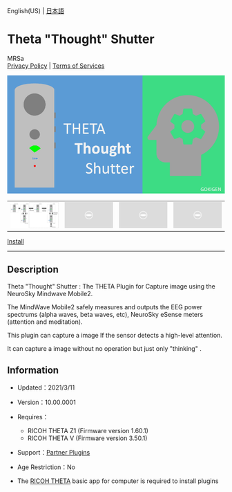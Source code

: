 English(US) | [日本語](README.ja.md)

# Theta "Thought" Shutter
MRSa  
[Privacy Policy](../../README.md#privacy-policy) | [Terms of Services](../../README.md#terms-of-services)

<div align="center">
 <img src="1.png">

 <table>
  <tr>
   <td><img src="2.png"></td>
   <td><img src="../../resources/common/img/noimg.png"></td>
   <td><img src="../../resources/common/img/noimg.png"></td>
   <td><img src="../../resources/common/img/noimg.png"></td>
  </tr>
 </table>
</div>

[Install](https://link.ricoh360.com/plugins/jp.osdn.gokigen.thetathoughtshutter/apk)

***

## Description
Theta "Thought" Shutter : The THETA Plugin for Capture image using the NeuroSky Mindwave Mobile2.  
  
The MindWave Mobile2 safely measures and outputs the EEG power spectrums (alpha waves, beta waves, etc), NeuroSky eSense meters (attention and meditation).  
  
This plugin can capture a image If the sensor detects a high-level attention.  
  
It can capture a image without no operation but just only "thinking" .  
  
## Information
  * Updated：2021/3/11
  * Version：10.00.0001
  * Requires：
    * RICOH THETA Z1 (Firmware version 1.60.1)
    * RICOH THETA V (Firmware version 3.50.1)
  * Support：[Partner Plugins](https://bit.ly/38udttW)
  * Age Restriction：No

* The [RICOH THETA](https://theta360.com/ja/about/application/pc.html#app-detail-01) basic app for computer is required to install plugins
